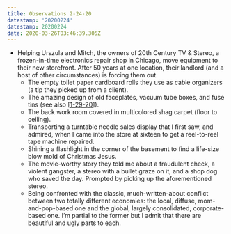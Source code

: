 ```yaml
---
title: Observations 2-24-20
datestamp: '20200224'
datestamp: 20200224
date: 2020-03-26T03:46:39.305Z
---
```

- Helping Urszula and Mitch, the owners of 20th Century TV & Stereo, a frozen-in-time electronics repair shop in Chicago, move equipment to their new storefront. After 50 years at one location, their landlord (and a host of other circumstances) is forcing them out.
	- The empty toilet paper cardboard rolls they use as cable organizers (a tip they picked up from a client).
	- The amazing design of old faceplates, vacuum tube boxes, and fuse tins (see also [[1-29-20](https://spencertweedy.com/observations/20200129/)]).
	- The back work room covered in multicolored shag carpet (floor to ceiling).
	- Transporting a turntable needle sales display that I first saw, and admired, when I came into the store at sixteen to get a reel-to-reel tape machine repaired.
	- Shining a flashlight in the corner of the basement to find a life-size blow mold of Christmas Jesus.
	- The movie-worthy story they told me about a fraudulent check, a violent gangster, a stereo with a bullet graze on it, and a shop dog who saved the day. Prompted by picking up the aforementioned stereo.
	- Being confronted with the classic, much-written-about conflict between two totally different economies: the local, diffuse, mom-and-pop-based one and the global, largely consolidated, corporate-based one. I’m partial to the former but I admit that there are beautiful and ugly parts to each.
